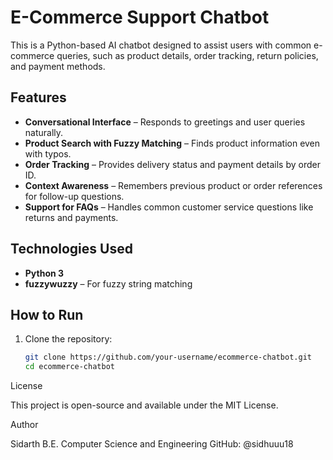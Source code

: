 # E-Commerce Support Chatbot

This is a Python-based AI chatbot designed to assist users with common e-commerce queries, such as product details, order tracking, return policies, and payment methods.

## Features

- **Conversational Interface** – Responds to greetings and user queries naturally.
- **Product Search with Fuzzy Matching** – Finds product information even with typos.
- **Order Tracking** – Provides delivery status and payment details by order ID.
- **Context Awareness** – Remembers previous product or order references for follow-up questions.
- **Support for FAQs** – Handles common customer service questions like returns and payments.

## Technologies Used

- **Python 3**
- **fuzzywuzzy** – For fuzzy string matching

## How to Run

1. Clone the repository:
   ```bash
   git clone https://github.com/your-username/ecommerce-chatbot.git
   cd ecommerce-chatbot
License

This project is open-source and available under the MIT License.

Author

Sidarth
B.E. Computer Science and Engineering
GitHub: @sidhuuu18
   
